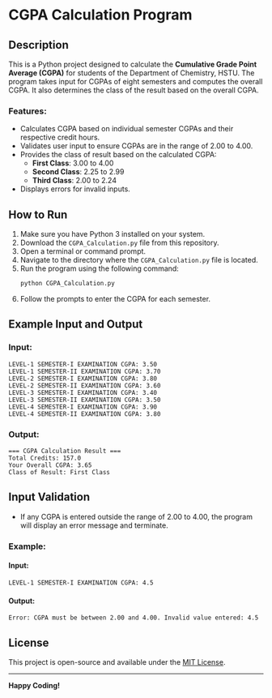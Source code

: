 
# CGPA Calculation Program

## Description

This is a Python project designed to calculate the **Cumulative Grade Point Average (CGPA)** for students of the Department of Chemistry, HSTU. The program takes input for CGPAs of eight semesters and computes the overall CGPA. It also determines the class of the result based on the overall CGPA.

### Features:
- Calculates CGPA based on individual semester CGPAs and their respective credit hours.
- Validates user input to ensure CGPAs are in the range of 2.00 to 4.00.
- Provides the class of result based on the calculated CGPA:
  - **First Class**: 3.00 to 4.00
  - **Second Class**: 2.25 to 2.99
  - **Third Class**: 2.00 to 2.24
- Displays errors for invalid inputs.

## How to Run

1. Make sure you have Python 3 installed on your system.
2. Download the `CGPA_Calculation.py` file from this repository.
3. Open a terminal or command prompt.
4. Navigate to the directory where the `CGPA_Calculation.py` file is located.
5. Run the program using the following command:
   ```bash
   python CGPA_Calculation.py
   ```
6. Follow the prompts to enter the CGPA for each semester.

## Example Input and Output

### Input:
```
LEVEL-1 SEMESTER-I EXAMINATION CGPA: 3.50
LEVEL-1 SEMESTER-II EXAMINATION CGPA: 3.70
LEVEL-2 SEMESTER-I EXAMINATION CGPA: 3.80
LEVEL-2 SEMESTER-II EXAMINATION CGPA: 3.60
LEVEL-3 SEMESTER-I EXAMINATION CGPA: 3.40
LEVEL-3 SEMESTER-II EXAMINATION CGPA: 3.50
LEVEL-4 SEMESTER-I EXAMINATION CGPA: 3.90
LEVEL-4 SEMESTER-II EXAMINATION CGPA: 3.80
```

### Output:
```
=== CGPA Calculation Result ===
Total Credits: 157.0
Your Overall CGPA: 3.65
Class of Result: First Class
```

## Input Validation

- If any CGPA is entered outside the range of 2.00 to 4.00, the program will display an error message and terminate.

### Example:
#### Input:
```
LEVEL-1 SEMESTER-I EXAMINATION CGPA: 4.5
```
#### Output:
```
Error: CGPA must be between 2.00 and 4.00. Invalid value entered: 4.5
```

## License

This project is open-source and available under the [MIT License](https://opensource.org/licenses/MIT).

---

**Happy Coding!**
